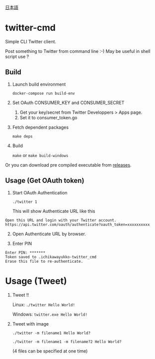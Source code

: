 [日本語](READMEja.md)
# twitter-cmd
Simple CLI Twitter client.

Post something to Twitter from command line :-) May be useful in shell script use ?

## Build
1. Launch build environment

    `docker-compose run build-env`

1. Set OAuth CONSUMER_KEY and CONSUMER_SECRET

    1. Get your key/secret from Twitter Developpers > Apps page.
    1. Set it to consumer_token.go

1. Fetch dependent packages

    `make deps`

1. Build

    `make` or `make build-windows`

Or you can download pre compiled executable from [releases](https://github.com/IchikawaYukko/twitter-cmd/releases).

## Usage (Get OAuth token)

1. Start OAuth Authentication

    `./twitter 1`

    This will show Authenticate URL like this

```
Open this URL and login with your Twitter account.
https://api.twitter.com/oauth/authenticate?oauth_token=xxxxxxxxxx
```
2. Open Authenticate URL by browser.

3. Enter PIN

```
Enter PIN: *******
Token saved to .ichikawayukko-twitter_cmd
Erase this file to re-authenticate.
```

# Usage (Tweet)
1. Tweet !!

    Linux: `./twitter Hello World!`

    Windows: `twitter.exe Hello World!`

1. Tweet with image

    `./twitter -m filename1 Hello World?`

    `./twitter -m filename1 -m filename?2 Hello World?`

    (4 files can be specified at one time)
